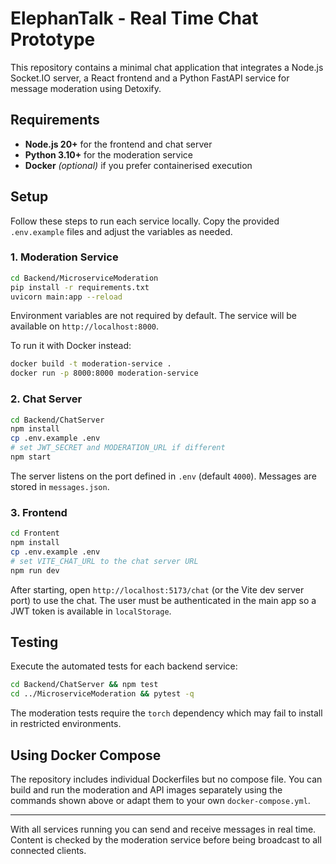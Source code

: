 # ElephanTalk - Real Time Chat Prototype

This repository contains a minimal chat application that integrates a Node.js Socket.IO server, a React frontend and a Python FastAPI service for message moderation using Detoxify.

## Requirements
- **Node.js 20+** for the frontend and chat server
- **Python 3.10+** for the moderation service
- **Docker** *(optional)* if you prefer containerised execution

## Setup
Follow these steps to run each service locally. Copy the provided `.env.example` files and adjust the variables as needed.

### 1. Moderation Service
```bash
cd Backend/MicroserviceModeration
pip install -r requirements.txt
uvicorn main:app --reload
```
Environment variables are not required by default. The service will be available on `http://localhost:8000`.

To run it with Docker instead:
```bash
docker build -t moderation-service .
docker run -p 8000:8000 moderation-service
```

### 2. Chat Server
```bash
cd Backend/ChatServer
npm install
cp .env.example .env
# set JWT_SECRET and MODERATION_URL if different
npm start
```
The server listens on the port defined in `.env` (default `4000`). Messages are stored in `messages.json`.

### 3. Frontend
```bash
cd Frontent
npm install
cp .env.example .env
# set VITE_CHAT_URL to the chat server URL
npm run dev
```
After starting, open `http://localhost:5173/chat` (or the Vite dev server port) to use the chat. The user must be authenticated in the main app so a JWT token is available in `localStorage`.

## Testing
Execute the automated tests for each backend service:
```bash
cd Backend/ChatServer && npm test
cd ../MicroserviceModeration && pytest -q
```
The moderation tests require the `torch` dependency which may fail to install in restricted environments.

## Using Docker Compose
The repository includes individual Dockerfiles but no compose file. You can build and run the moderation and API images separately using the commands shown above or adapt them to your own `docker-compose.yml`.

---
With all services running you can send and receive messages in real time. Content is checked by the moderation service before being broadcast to all connected clients.
